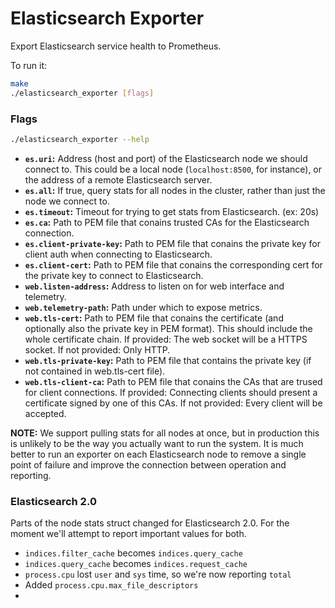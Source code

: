 # Elasticsearch Exporter

Export Elasticsearch service health to Prometheus.

To run it:

```bash
make
./elasticsearch_exporter [flags]
```

### Flags

```bash
./elasticsearch_exporter --help
```

* __`es.uri`:__ Address (host and port) of the Elasticsearch node we should
    connect to. This could be a local node (`localhost:8500`, for instance), or
    the address of a remote Elasticsearch server.
* __`es.all`:__ If true, query stats for all nodes in the cluster,
    rather than just the node we connect to.
* __`es.timeout`:__ Timeout for trying to get stats from Elasticsearch. (ex: 20s)
* __`es.ca`:__ Path to PEM file that conains trusted CAs for the Elasticsearch connection.
* __`es.client-private-key`:__ Path to PEM file that conains the private key for client auth when connecting to Elasticsearch.
* __`es.client-cert`:__ Path to PEM file that conains the corresponding cert for the private key to connect to Elasticsearch.
* __`web.listen-address`:__ Address to listen on for web interface and telemetry.
* __`web.telemetry-path`:__ Path under which to expose metrics.
* __`web.tls-cert`:__ Path to PEM file that conains the certificate (and optionally also the private key in PEM format). 
                      This should include the whole certificate chain. 
                      If provided: The web socket will be a HTTPS socket.
                      If not provided: Only HTTP.
* __`web.tls-private-key`:__ Path to PEM file that contains the private key (if not contained in web.tls-cert file).  
* __`web.tls-client-ca`:__ Path to PEM file that conains the CAs that are trused for client connections.
                           If provided: Connecting clients should present a certificate signed by one of this CAs.
                           If not provided: Every client will be accepted.

__NOTE:__ We support pulling stats for all nodes at once, but in production
this is unlikely to be the way you actually want to run the system. It is much
better to run an exporter on each Elasticsearch node to remove a single point
of failure and improve the connection between operation and reporting.

### Elasticsearch 2.0

Parts of the node stats struct changed for Elasticsearch 2.0. For the moment
we'll attempt to report important values for both.

* `indices.filter_cache` becomes `indices.query_cache`
* `indices.query_cache` becomes `indices.request_cache`
* `process.cpu` lost `user` and `sys` time, so we're now reporting `total`
* Added `process.cpu.max_file_descriptors`
* 
